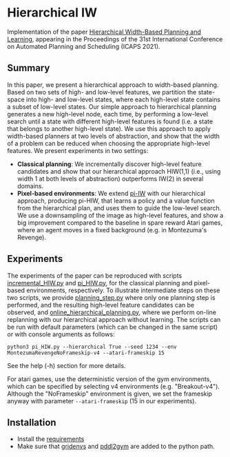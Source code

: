 # Hierarchical IW
Implementation of the paper [Hierarchical Width-Based Planning and Learning](https://arxiv.org/abs/2101.06177), appearing in the Proceedings of the 31st International Conference on Automated Planning and Scheduling (ICAPS 2021).

## Summary
In this paper, we present a hierarchical approach to width-based planning.
Based on two sets of high- and low-level features, we partition the state-space into high- and low-level states, where each high-level state contains a subset of low-level states.
Our simple approach to hierarchical planning generates a new high-level node, each time, by performing a low-level search until a state with different high-level features is found (i.e. a state that belongs to another high-level state).
We use this approach to apply width-based planners at two levels of abstraction, and show that the width of a problem can be reduced when choosing the appropriate high-level features. We present experiments in two settings:

* **Classical planning**: We incrementally discover high-level feature candidates and show that our hierarchical approach HIW(1,1) (i.e., using width 1 at both levels of abstraction) outperforms IW(2) in several domains.
* **Pixel-based environments**: We extend [pi-IW](https://github.com/aig-upf/pi-IW) with our hierarchical approach, producing pi-HIW, that learns a policy and a value function from the hierarchical plan, and uses them to guide the low-level search. We use a downsampling of the image as high-level features, and show a big improvement compared to the baseline in spare reward Atari games, where an agent moves in a fixed background (e.g. in Montezuma's Revenge).

## Experiments
The experiments of the paper can be reproduced with scripts [incremental_HIW.py](incremental_HIW.py) and [pi_HIW.py](pi_HIW.py), for the classical planning and pixel-based environments, respectively. To illustrate intermediate steps on these two scripts, we provide [planning_step.py](piiw/planning_step.py) where only one planning step is performed, and the resulting high-level feature candidates can be observed, and [online_hierarchical_planning.py](online_hierarchical_planning.py), where we perform on-line replanning with our hierarchical approach without learning. The scripts can be run with default parameters (which can be changed in the same script) or with console arguments as follows:
```
python3 pi_HIW.py --hierarchical True --seed 1234 --env MontezumaRevengeNoFrameskip-v4 --atari-frameskip 15
```  
See the help (-h) section for more details.

For atari games, use the deterministic version of the gym environments, which can be specified by selecting v4 environments (e.g. "Breakout-v4"). Although the "NoFrameskip" environment is given, we set the frameskip anyway with parameter ```--atari-frameskip``` (15 in our experiments).

## Installation
* Install the [requirements](requirements.txt)
* Make sure that [gridenvs](https://github.com/aig-upf/gridenvs) and [pddl2gym](https://github.com/aig-upf/pddl2gym) are added to the python path.
